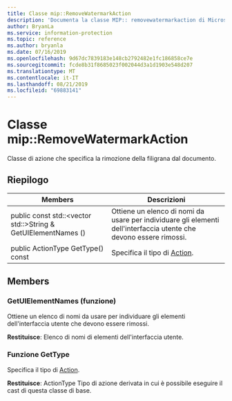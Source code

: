 ```yaml
---
title: Classe mip::RemoveWatermarkAction
description: 'Documenta la classe MIP:: removewatermarkaction di Microsoft Information Protection (MIP) SDK.'
author: BryanLa
ms.service: information-protection
ms.topic: reference
ms.author: bryanla
ms.date: 07/16/2019
ms.openlocfilehash: 9d67dc7839183e148cb2792482e1fc186858ce7e
ms.sourcegitcommit: fcde8b31f8685023f002044d3a1d1903e548d207
ms.translationtype: MT
ms.contentlocale: it-IT
ms.lasthandoff: 08/21/2019
ms.locfileid: "69883141"
---
```

# <a name="class-mipremovewatermarkaction"></a>Classe mip::RemoveWatermarkAction 
Classe di azione che specifica la rimozione della filigrana dal documento.
  
## <a name="summary"></a>Riepilogo
 Members                        | Descrizioni                                
--------------------------------|---------------------------------------------
public const std::\<vector std::\>String & GetUIElementNames ()  |  Ottiene un elenco di nomi da usare per individuare gli elementi dell'interfaccia utente che devono essere rimossi.
public ActionType GetType() const  |  Specifica il tipo di [Action](class_mip_action.md).
  
## <a name="members"></a>Members
  
### <a name="getuielementnames-function"></a>GetUIElementNames (funzione)
Ottiene un elenco di nomi da usare per individuare gli elementi dell'interfaccia utente che devono essere rimossi.

  
**Restituisce**: Elenco di nomi di elementi dell'interfaccia utente.
  
### <a name="gettype-function"></a>Funzione GetType
Specifica il tipo di [Action](class_mip_action.md).

  
**Restituisce**: ActionType Tipo di azione derivata in cui è possibile eseguire il cast di questa classe di base.